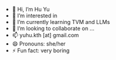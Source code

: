 - 👋 Hi, I’m Hu Yu
- 👀 I’m interested in 
- 🌱 I’m currently learning TVM and LLMs
- 💞️ I’m looking to collaborate on ...
- 📫 yuhu.kth [at] gmail.com
- 😄 Pronouns: she/her
- ⚡ Fun fact: very boring 

<!---
Yuhu-inceptron/Yuhu-inceptron is a ✨ special ✨ repository because its `README.md` (this file) appears on your GitHub profile.
You can click the Preview link to take a look at your changes.
--->
